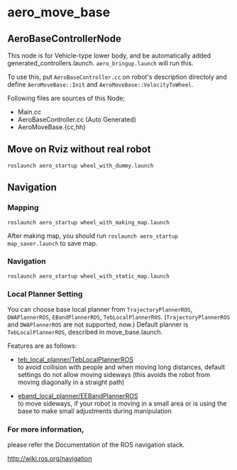 # aero_move_base

## AeroBaseControllerNode

This node is for Vehicle-type lower body,
and be automatically added generated_controllers.launch.
`aero_bringup.launch` will run this.

To use this, put `AeroBaseController.cc` on robot's description directoly
and define `AeroMoveBase::Init` and `AeroMoveBase::VelocityToWheel`.

Following files are sources of this Node;

- Main.cc
- AeroBaseController.cc (Auto Generated)
- AeroMoveBase.{cc,hh}

## Move on Rviz without real robot

```
roslaunch aero_startup wheel_with_dummy.launch
```


## Navigation

### Mapping

```
roslaunch aero_startup wheel_with_making_map.launch
```
After making map, you should run ```roslaunch aero_startup map_saver.launch``` to save map.


### Navigation

```
roslaunch aero_startup wheel_with_static_map.launch
```

### Local Planner Setting
You can choose base local planner from `TrajectoryPlannerROS`, `DWAPlannerROS`, `EBandPlannerROS`, `TebLocalPlannerROS`. (`TrajectoryPlannerROS` and `DWAPlannerROS` are not supported, now.)
Default planner is `TebLocalPlannerROS`, described in move_base.launch.

Features are as follows:
* [teb_local_planner/TebLocalPlannerROS](http://wiki.ros.org/teb_local_planner)  
to avoid collision with people and when moving long distances, default settings do not allow moving sideways (this avoids the robot from moving diagonally in a straight path)

* [eband_local_planner/EEBandPlannerROS](http://wiki.ros.org/eband_local_planner)  
to move sideways, if your robot is moving in a small area or is using the base to make small adjustments during manipulation

### For more information,

please refer the Documentation of the ROS navigation stack.

http://wiki.ros.org/navigation

